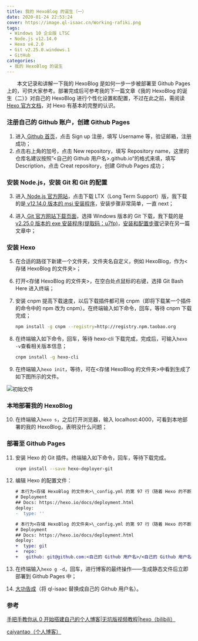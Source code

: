 ```yaml
---
title: 我的 HexoBlog 的诞生（一）
date: 2020-01-24 22:53:24
cover: https://image.ql-isaac.cn/Working-rafiki.png
tags:
 - Windows 10 企业版 LTSC
 - Node.js v12.14.0
 - Hexo v4.2.0
 - Git v2.25.0.windows.1
 - GitHub
categories: 
 - 我的 HexoBlog 的诞生
---
```


　　本文记录和讲解一下我的 HexoBlog 是如何一步一步被部署至 Github Pages 上的，可供大家参考。部署完成后可参考我的下一篇文章《我的 HexoBlog 的诞生（二）》对自己的 HexoBlog 进行个性化设置和配置，不过在此之前，需阅读[ Hexo 官方文档](https://hexo.io/zh-cn/docs/)，对 Hexo 有基本的完整的认识。

<!-- more -->

### 注册自己的 Github 账户，创建 Github Pages

1. 进入[ Github 首页](http://github.com/)，点击 Sign up 注册，填写 Username 等，验证邮箱，注册成功；
2. 点击右上角的加号，点击 New repository，填写 Repository name，这里的仓库名建议按照”<自己的 Github 用户名>.github.io“的格式来填，填写 Description，点击 Creat repository，创建 Github Pages 成功；

### 安装 Node.js，安装 Git 和 Git 的配置

3. 进入[ Node.js 官方网站](https://nodejs.org/zh-cn/)，点击下载 LTX（Long Term Support）版，我下载的是[ v12.14.0 版本的 msi 安装程序](https://nodejs.org/download/release/v12.14.0/)，安装步骤非常简单，一直 next；

4. 进入[ Git 官方网站下载页面](https://git-scm.com/downloads)，选择 Windows 版本的 Git 下载，我下载的是[ v2.25.0 版本的 exe 安装程序(提取码：u7fp)](https://pan.baidu.com/s/1YJxkbnkwx-9x4Hr5Sz4jMQ)，[安装和配置步骤](https://blog.ql-isaac.cn/2020/01/24/What-is-Git/#more)记录在另一篇文章中；

### 安装 Hexo

5. 在合适的路径下新建一个文件夹，文件夹名自定义，例如 HexoBlog，作为<存储 HexoBlog 的文件夹>；

6. 打开<存储 HexoBlog 的文件夹>，在空白处点鼠标的右键，选择 Git Bash Here 进入终端；

7. 安装 cnpm 提高下载速度，以后下载插件都可用 cnpm（即将下载某一个插件的命令中的 npm 改为 cnpm）。在终端输入如下命令，回车，等待 cnpm 下载完成；

    ```bash
    npm install -g cnpm --registry=http://registry.npm.taobao.org
    ```

8. 在终端输入如下命令，回车，等待 hexo-cli 下载完成，完成后，可输入`hexo -v`查看相关版本信息；

    ```bash
    cnpm install -g hexo-cli
    ```

9. 在终端输入`hexo init`，等待，可在<存储 HexoBlog 的文件夹>中看到生成了如下图所示的文件。

![初始文件](https://image.ql-isaac.cn/初始文件.png)

### 本地部署我的 HexoBlog

10. 在终端输入`hexo s`，之后打开浏览器，输入 localhost:4000，可看到本地部署的我的 HexoBlog，表明没什么问题；

### 部署至 Github Pages

11. 安装 Hexo 的 Git 插件。终端输入如下命令，回车，等待下载完成。

    ```bash
    cnpm install --save hexo-deployer-git
    ```

12. 编辑 Hexo 的配置文件：

    ```diff
    # 本行为<存储 HexoBlog 的文件夹>\_config.yml 的第 97 行（随着 Hexo 的不断更新，本行对应在你的 _config.yml 中不一定是第 97 行，请以实际情况为准）
    # Deployment
    ## Docs: https://hexo.io/docs/deployment.html
    deploy:  
    -  type: ''
    ```
    ```diff
    # 本行为<存储 HexoBlog 的文件夹>\_config.yml 的第 97 行（随着 Hexo 的不断更新，本行对应在你的 _config.yml 中不一定是第 97 行，请以实际情况为准）
    # Deployment
    ## Docs: https://hexo.io/docs/deployment.html
    deploy:  
    +  type: git  
    +  repo: 
    +   github: git@github.com:<自己的 Github 用户名>/<自己的 Github 用户名>.github.io.git,master        
    ```

13. 在终端输入`hexo g -d`，回车，进行博客的最终操作——生成静态文件后立即部署到 Github Pages 中；

14. [大功告成](https://ql-isaac.github.io)（将 ql-isaac 替换成自己的 Github 用户名）。

### 参考

[手把手教你从 0 开始搭建自己的个人博客|无坑版视频教程|hexo（bilibili）](https://www.bilibili.com/video/av44544186)

[caiyantao（个人博客）](https://caiyantao.gitee.io/)